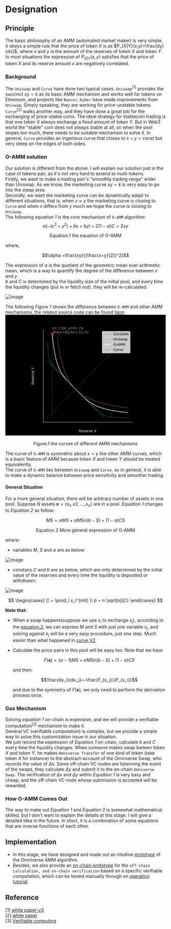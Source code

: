 # Designation
## Principle
The basic philosophy of an AMM (automated market maker) is very simple, it obeys a simple rule that the price of token $X$ is as $P_{X|Y}(x,y)=\frac{dy}{dx}$, where $x$ and $y$ is the amount of the reserves of token $X$ and token $Y$. In most situations the expression of $P_{X|Y}(x,y)$ satisfies that the price of token $X$ and its reserve amount $x$ are negatively correlated.  
### Background
The `Uniswap` and `Curve` have done two typical cases. `Uniswap`<sup>[1]</sup> provides the succinct $xy=k$ as its basic AMM mechanism and works well for tokens on Ethereum, and projects like `Bancor`, `Kyber` have made improvements from `Uniswap`. Simply speaking, they are working for price-unstable tokens.  
`Curve`<sup>[2]</sup> walks another way, and they have done a great job for the exchanging of price-stable coins. The ideal strategy for stablecoin trading is that one token $X$ always exchange a fixed amount of token $Y$. But in Web3 world the "stable" coin does not always stable at all, so when the pool slopes too much, there needs to be suitable mechanism to solve it. In general, `Curve` provides an ingenious curve that closes to $x+y=\text{const}$ but very steep on the edges of both sides.  

### O-AMM solution
Our solution is different from the above. I will explain our solution just in the case of tokens pair, as it's not very hard to extend to multi-tokens.   
Firstly, we want to make a trading pair's "smoothly trading range" wider than Uniswap. As we know, the marketing curve $xy=k$ is very easy to go into the steep area.  
Secondly, we want the marketing curve can be dynamically adapt to different situations, that is, when $x\approx y$ the marketing curve is closing to `Curve` and when $x$ differs from $y$ much we hope the curve is closing to `Uniswap`.  
The following *equation 1* is the core mechanism of `O-AMM` algorithm:  
$$\alpha(-(x^2+y^2)+bx+by)+2(1-\alpha)C=2xy$$  
<p id="equation.1" align="center">Equation.1 the equation of O-AMM</p>  
where,  

$$\alpha =\frac{xy}{(\frac{x+y}{2})^2}$$  

The expression of $\alpha$ is the quotient of the geometric mean over arithmetic mean, which is a way to quantify the degree of the difference between $x$ and $y$.  
$b$ and $C$ is determined by the liquidity size of the initial pool, and every time the liquidity changes (put in or fetch out), they will be re-calculated.  

<img width="300" height="100" alt="image" src="https://github.com/user-attachments/assets/2242393a-7b8d-4abe-aaf2-4b0fcf59b825" />

<!--
$$\left\{ 
\begin {array}{lcl} 
C &=& x_{init}\cdot y_{init} \\ 
b &=& 2\sqrt{C} 
\end{array} \right.$$
-->

The following *Figure 1* shows the difference between `O-AMM` and other AMM mechanisms, the related source code can be found [here](./constgrad.py):  
![img](./o-amm-curve.gif)  
<p align="center">Figure.1 the curves of different AMM mechanisms</p>  

The curve of `O-AMM` is symmetric about $x = y$ like other AMM curves, which is a basic feature of AMM because token $X$ and token $Y$ should be treated equivalently.  
The curve of `O-AMM` lies between `Uniswap` and `Curve`, so in general, it is able to make a dynamic balance between price sensitivity and smoother trading.  

#### General Situation
For a more general situation, there will be arbitrary number of assets in one pool. Suppose $N$ assets $\mathbf{x}=\{x_1,x2,...,x_n\}$ are in a pool. *Equation 1* changes to *Equation 2* as follow:  

$$MS={\alpha}MS+{\alpha}MSn(b-S)+(1-{\alpha})CS$$   
<p id="equation.2" align="center">Equation.2 More general expression of O-AMM</p> 

where:  
* variables $M$, $S$ and $\alpha$ are as below:  

<img width="449" height="166" alt="image" src="https://github.com/user-attachments/assets/778729a3-bc32-4d71-b304-bd9c0fb631da" />

<!--
$$\left \{ \begin {array}{lcl}
{\alpha}=\frac{\prod{x_i}}{(\frac{\sum{x_i}}{n})^n}=\frac{M}{(\frac{S}{n})^n} \\  
M=\prod{x_i} \\  
S=\sum{x_i} \\  
\end{array}\right.$$
-->

* constans $C$ and $b$ are as below, which are only determined by the initial value of the reserves and every time the liquidity is deposited or withdrawn:  

<img width="196" height="94" alt="image" src="https://github.com/user-attachments/assets/685b25eb-23d0-4d77-a69c-64c9db1a993e" />

$$
\begin{cases}
C = \prod_i x_i^{init} \\
b = n \sqrt[n]{C}
\end{cases}
$$

<!--
$$\left \{ \begin {array}{lcl}
C=\prod{x_{i}^{init}} \\ 
b=n\sqrt[n]{C} 
\end{array}\right.$$
-->

**Note that:**  
* When a swap happens(suppose we use $x_i$ to exchange $x_j$), according to the [equation.2](#equation.2), we can express $M$ and $S$ with just one variable $x_j$, and solving against $x_j$ will be a very easy procedure, just one step. Much easier than what happened in [curve V2](https://classic.curve.fi/files/crypto-pools-paper.pdf).  
* Calculate the price pairs in this pool will be easy too. Note that we have  

    $$F(\mathbf{x})=({\alpha}-1)MS+{\alpha}MSn(b-S)+(1-{\alpha})CS$$  

    and then:  

    $$\frac{dx_i}{dx_j}=-\frac{F_{x_j}}{F_{x_i}}$$  

    and due to the symmetry of $F(\mathbf{x})$, we only need to perform the derivation process once.  

### Gas Mechanism
Solving *equation 1* on-chain is expensive, and we will provide a verifiable computation<sup>[3]</sup> mechanism to make it.  
General VC (verifiable computation) is complex, but we provide a simple way to solve this customization issue in our situation.    
We just record the expression of *Equation 1* on-chain, calculate $b$ and $C$ every time the liquidity changes. When someone makes swap bwteen token $X$ and token $Y$, he makes `Omniverse Transfer` of one kind of token (take token $X$ for instance) to the abstract-account of the Omniverse Swap, who records the value of $\Delta{x}$. Some off-chain VC nodes are listenning the event of the swaps, they calculate $\Delta{y}$ and submit it to the on-chain `Omniverse Swap`. The verification of $\Delta{x}$ and $\Delta{y}$ within *Equation 1* is very easy and cheap, and the off-chain VC node whose submission is accepted will be rewarded.  

### How O-AMM Comes Out
The way to make out *Equation 1* and *Equation 2* is somewhat mathematical skilled, but I don't want to explain the details at this stage. I will give a detailed idea in the future. In short, it is a combination of some equations that are inverse functions of each other.  

## Implementation
* In this stage, we have designed and made out an intuitive [prototype](./solving.py) of the Omniverse AMM algorithm.  
* Besides, we also provide an [on-chain prototype](https://github.com/xiyu1984/O-AMM-ParaSim) for the `off-chain calculation, and on-chain verification` based on a specific verifiable computation, which can be tested manually through an [operation tutorial](https://github.com/xiyu1984/O-AMM-ParaSim/tree/main/off-chain-calc).

## Reference
[1] [white paper-v3](https://uniswap.org/whitepaper-v3.pdf)   
[2] [white paper](https://classic.curve.fi/files/stableswap-paper.pdf)  
[3] [Verifiable computing](https://en.wikipedia.org/wiki/Verifiable_computing)
